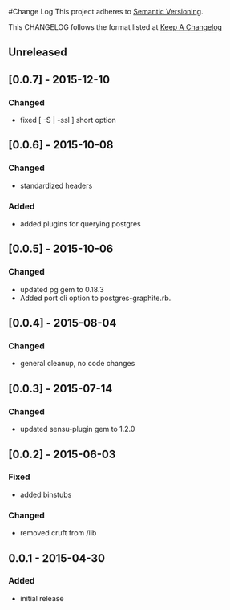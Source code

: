 #Change Log
This project adheres to [Semantic Versioning](http://semver.org/).

This CHANGELOG follows the format listed at [Keep A Changelog](http://keepachangelog.com/)

## Unreleased

## [0.0.7] - 2015-12-10
### Changed
- fixed [ -S | -ssl ] short option

## [0.0.6] - 2015-10-08
### Changed
- standardized headers

### Added
- added plugins for querying postgres

## [0.0.5] - 2015-10-06
### Changed
- updated pg gem to 0.18.3
- Added port cli option to postgres-graphite.rb.

## [0.0.4] - 2015-08-04
### Changed
- general cleanup, no code changes

## [0.0.3] - 2015-07-14
### Changed
- updated sensu-plugin gem to 1.2.0

## [0.0.2] - 2015-06-03

### Fixed
- added binstubs

### Changed
- removed cruft from /lib

## 0.0.1 - 2015-04-30

### Added
- initial release
